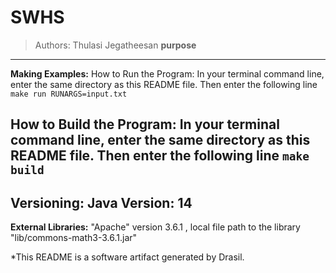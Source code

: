 # SWHS 
> Authors:  Thulasi Jegatheesan 
 >  __purpose__
------------------------------------------------------------
**Making Examples:** 
 How to Run the Program:
In your terminal command line, enter the same directory as this README file. Then enter the following line
`make run RUNARGS=input.txt`

How to Build the Program:
In your terminal command line, enter the same directory as this README file. Then enter the following line
`make build`
------------------------------------------------------------
**Versioning:** 
 Java Version: 14
------------------------------------------------------------
**External Libraries:** 
 "Apache" version 3.6.1 , local file path to the library "lib/commons-math3-3.6.1.jar"


*This README is a software artifact generated by Drasil.
